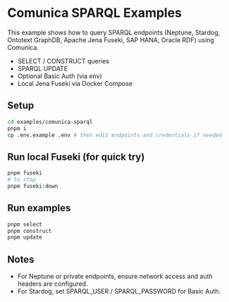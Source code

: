 # Comunica SPARQL Examples

This example shows how to query SPARQL endpoints (Neptune, Stardog, Ontotext GraphDB, Apache Jena Fuseki, SAP HANA, Oracle RDF) using Comunica.

- SELECT / CONSTRUCT queries
- SPARQL UPDATE
- Optional Basic Auth (via env)
- Local Jena Fuseki via Docker Compose

## Setup

```bash
cd examples/comunica-sparql
pnpm i
cp .env.example .env # then edit endpoints and credentials if needed
```

## Run local Fuseki (for quick try)

```bash
pnpm fuseki
# to stop
pnpm fuseki:down
```

## Run examples

```bash
pnpm select
pnpm construct
pnpm update
```

## Notes
- For Neptune or private endpoints, ensure network access and auth headers are configured.
- For Stardog, set SPARQL_USER / SPARQL_PASSWORD for Basic Auth.
